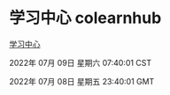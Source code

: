 # 学习中心 colearnhub
[学习中心](http://219.139.198.62:56308/colearnhub/)

2022年 07月 09日 星期六 07:40:01 CST

2022年 07月 08日 星期五 23:40:01 GMT
